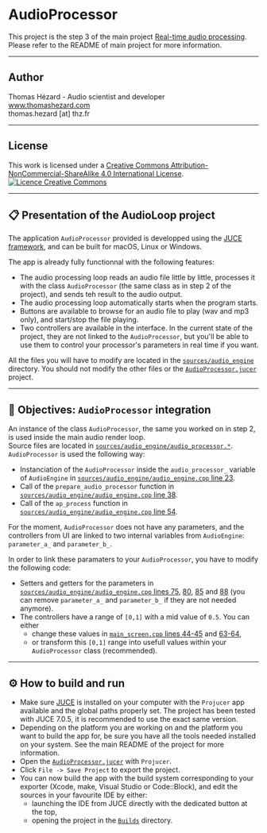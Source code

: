 # AudioProcessor


This project is the step 3 of the main project [Real-time audio processing](https://github.com/ThomasHezard/RealTimeAudioProcessing). Please refer to the README of main project for more information.

---

## Author

Thomas Hézard - Audio scientist and developer  
www.thomashezard.com  
thomas.hezard [at] thz.fr

---

## License

This work is licensed under a [Creative Commons Attribution-NonCommercial-ShareAlike 4.0 International License](http://creativecommons.org/licenses/by-nc-sa/4.0/).  
[![Licence Creative Commons](https://i.creativecommons.org/l/by-nc-sa/4.0/88x31.png)](http://creativecommons.org/licenses/by-nc-sa/4.0/)

---

## 📋  Presentation of the AudioLoop project

The application `AudioProcessor` provided is developped using the [JUCE framework](https://juce.com), and can be built for macOS, Linux or Windows.  

The app is already fully functionnal with the following features:
- The audio processing loop reads an audio file little by little, processes it with the class `AudioProcessor` (the same class as in step 2 of the project), and sends teh result to the audio output. 
- The audio processing loop automatically starts when the program starts.
- Buttons are available to browse for an audio file to play (wav and mp3 only), and start/stop the file playing.
- Two controllers are available in the interface. In the current state of the project, they are not linked to the `AudioProcessor`, but you'll be able to use them to control your processor's parameters in real time if you want.

All the files you will have to modify are located in the [`sources/audio_engine`](sources/audio_engine) directory. You should not modify the other files or the [`AudioProcessor.jucer`](AudioProcessor.jucer) project.

---

## 🎯  Objectives: `AudioProcessor` integration

An instance of the class `AudioProcessor`, the same you worked on in step 2, is used inside the main audio render loop.  
Source files are located in [`sources/audio_engine/audio_processor.*`](sources/audio_processor).  
`AudioProcessor` is used the following way:
  - Instanciation of the `AudioProcessor` inside the `audio_processor_` variable of `AudioEngine` in [`sources/audio_engine/audio_engine.cpp` line 23](sources/audio_engine/audio_engine.cpp#L23).
  - Call of the `prepare_audio_processor` function in [`sources/audio_engine/audio_engine.cpp` line 38](sources/audio_engine/audio_engine.cpp#L38).
  - Call of the `ap_process` function in [`sources/audio_engine/audio_engine.cpp` line 54](sources/audio_engine/audio_engine.cpp#L54).

For the moment, `AudioProcessor` does not have any parameters, and the controllers from UI are linked to two internal variables from `AudioEngine`: `parameter_a_` and `parameter_b_`.   

In order to link these paramaters to your `AudioProcessor`, you have to modify the following code:
  - Setters and getters for the parameters in [`sources/audio_engine/audio_engine.cpp` lines 75](sources/audio_engine/audio_engine.cpp#L75), [80](sources/audio_engine/audio_engine.cpp#L80), [85](sources/audio_engine/audio_engine.cpp#L85) and [88](sources/audio_engine/audio_engine.cpp#L88) (you can remove `parameter_a_` and `parameter_b_` if they are not needed anymore).
  - The controllers have a range of `[0,1]` with a mid value of `0.5`. You can either
    - change these values in [`main_screen.cpp` lines 44-45](sources/main_screen.cpp#L44) and [63-64](sources/main_screen.cpp#L63),
    - or transform this `[0,1]` range into usefull values within your `AudioProcessor` class (recommended).

---

## ⚙️  How to build and run

- Make sure [JUCE](https://juce.com) is installed on your computer with the `Projucer` app available and the global paths properly set. The project has been tested with JUCE 7.0.5, it is recommended to use the exact same version.
- Depending on the platform you are working on and the platform you want to build the app for, be sure you have all the tools needed installed on your system. See the main README of the project for more information.
- Open the [`AudioProcessor.jucer`](AudioProcessor.jucer) with `Projucer`.
- Click `File -> Save Project` to export the project.
- You can now build the app with the build system corresponding to your exporter (Xcode, make, Visual Studio or Code::Block), and edit the sources in your favourite IDE by either:
  - launching the IDE from JUCE directly with the dedicated button at the top,
  - opening the project in the [`Builds`](Builds) directory.
